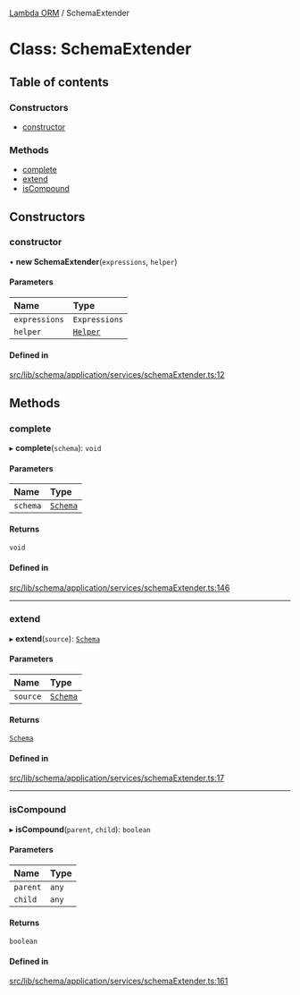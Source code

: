 [Lambda ORM](../README.md) / SchemaExtender

# Class: SchemaExtender

## Table of contents

### Constructors

- [constructor](SchemaExtender.md#constructor)

### Methods

- [complete](SchemaExtender.md#complete)
- [extend](SchemaExtender.md#extend)
- [isCompound](SchemaExtender.md#iscompound)

## Constructors

### constructor

• **new SchemaExtender**(`expressions`, `helper`)

#### Parameters

| Name | Type |
| :------ | :------ |
| `expressions` | `Expressions` |
| `helper` | [`Helper`](Helper.md) |

#### Defined in

[src/lib/schema/application/services/schemaExtender.ts:12](https://github.com/FlavioLionelRita/lambdaorm/blob/1e58311b/lib/src/lib/schema/application/services/schemaExtender.ts#L12)

## Methods

### complete

▸ **complete**(`schema`): `void`

#### Parameters

| Name | Type |
| :------ | :------ |
| `schema` | [`Schema`](../interfaces/Schema.md) |

#### Returns

`void`

#### Defined in

[src/lib/schema/application/services/schemaExtender.ts:146](https://github.com/FlavioLionelRita/lambdaorm/blob/1e58311b/lib/src/lib/schema/application/services/schemaExtender.ts#L146)

___

### extend

▸ **extend**(`source`): [`Schema`](../interfaces/Schema.md)

#### Parameters

| Name | Type |
| :------ | :------ |
| `source` | [`Schema`](../interfaces/Schema.md) |

#### Returns

[`Schema`](../interfaces/Schema.md)

#### Defined in

[src/lib/schema/application/services/schemaExtender.ts:17](https://github.com/FlavioLionelRita/lambdaorm/blob/1e58311b/lib/src/lib/schema/application/services/schemaExtender.ts#L17)

___

### isCompound

▸ **isCompound**(`parent`, `child`): `boolean`

#### Parameters

| Name | Type |
| :------ | :------ |
| `parent` | `any` |
| `child` | `any` |

#### Returns

`boolean`

#### Defined in

[src/lib/schema/application/services/schemaExtender.ts:161](https://github.com/FlavioLionelRita/lambdaorm/blob/1e58311b/lib/src/lib/schema/application/services/schemaExtender.ts#L161)
